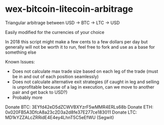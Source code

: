 # wex-bitcoin-litecoin-arbitrage

Triangular arbitrage between USD -> BTC -> LTC -> USD

Easily modified for the currencies of your choice

In 2018 this script might make a few cents to a few dollars per day but generally
will not be worth it to run, feel free to fork and use as a base for something else

Known Issues:
- Does not calculate max trade size based on each leg of the trade (must be in and out of each position seamlessly)
- Does not calculate alternative exit strategies (if caught in leg and selling is unprofitable because of a lag in execution, can we move to another pair and get back to USD?)
- Probably more 

Donate BTC: 3EYfd42eD5dZCWVBXYzrF5wMMR4ERLs68b
Donate ETH: 0x020FB5A3DfcA8a23c2D3a2d8fe37E277ce183011
Donate LTC: MD1kYZZALcZRRidE4E4ey4LhnT5C5eEfWU (Segwit)

